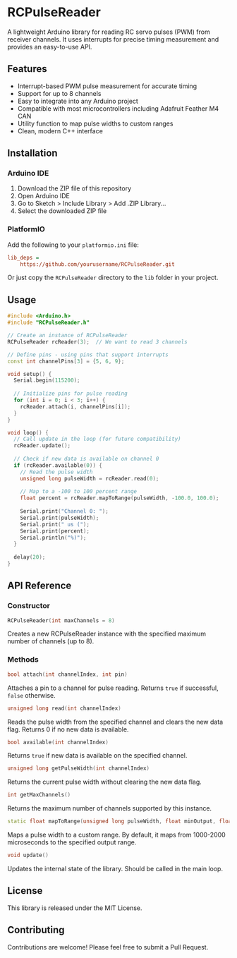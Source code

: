 # RCPulseReader

A lightweight Arduino library for reading RC servo pulses (PWM) from receiver channels. It uses interrupts for precise timing measurement and provides an easy-to-use API.

## Features

- Interrupt-based PWM pulse measurement for accurate timing
- Support for up to 8 channels
- Easy to integrate into any Arduino project
- Compatible with most microcontrollers including Adafruit Feather M4 CAN
- Utility function to map pulse widths to custom ranges
- Clean, modern C++ interface

## Installation

### Arduino IDE

1. Download the ZIP file of this repository
2. Open Arduino IDE
3. Go to Sketch > Include Library > Add .ZIP Library...
4. Select the downloaded ZIP file

### PlatformIO

Add the following to your `platformio.ini` file:

```ini
lib_deps = 
    https://github.com/yourusername/RCPulseReader.git
```

Or just copy the `RCPulseReader` directory to the `lib` folder in your project.

## Usage

```cpp
#include <Arduino.h>
#include "RCPulseReader.h"

// Create an instance of RCPulseReader
RCPulseReader rcReader(3);  // We want to read 3 channels

// Define pins - using pins that support interrupts
const int channelPins[3] = {5, 6, 9};

void setup() {
  Serial.begin(115200);
  
  // Initialize pins for pulse reading
  for (int i = 0; i < 3; i++) {
    rcReader.attach(i, channelPins[i]);
  }
}

void loop() {
  // Call update in the loop (for future compatibility)
  rcReader.update();
  
  // Check if new data is available on channel 0
  if (rcReader.available(0)) {
    // Read the pulse width
    unsigned long pulseWidth = rcReader.read(0);
    
    // Map to a -100 to 100 percent range
    float percent = rcReader.mapToRange(pulseWidth, -100.0, 100.0);
    
    Serial.print("Channel 0: ");
    Serial.print(pulseWidth);
    Serial.print(" us (");
    Serial.print(percent);
    Serial.println("%)");
  }
  
  delay(20);
}
```

## API Reference

### Constructor

```cpp
RCPulseReader(int maxChannels = 8)
```

Creates a new RCPulseReader instance with the specified maximum number of channels (up to 8).

### Methods

```cpp
bool attach(int channelIndex, int pin)
```

Attaches a pin to a channel for pulse reading. Returns `true` if successful, `false` otherwise.

```cpp
unsigned long read(int channelIndex)
```

Reads the pulse width from the specified channel and clears the new data flag. Returns 0 if no new data is available.

```cpp
bool available(int channelIndex)
```

Returns `true` if new data is available on the specified channel.

```cpp
unsigned long getPulseWidth(int channelIndex)
```

Returns the current pulse width without clearing the new data flag.

```cpp
int getMaxChannels()
```

Returns the maximum number of channels supported by this instance.

```cpp
static float mapToRange(unsigned long pulseWidth, float minOutput, float maxOutput, unsigned long minPulse = 1000, unsigned long maxPulse = 2000)
```

Maps a pulse width to a custom range. By default, it maps from 1000-2000 microseconds to the specified output range.

```cpp
void update()
```

Updates the internal state of the library. Should be called in the main loop.

## License

This library is released under the MIT License.

## Contributing

Contributions are welcome! Please feel free to submit a Pull Request. 